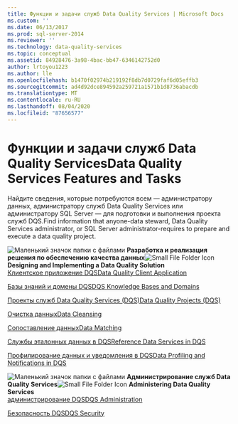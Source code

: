 ```yaml
---
title: Функции и задачи служб Data Quality Services | Microsoft Docs
ms.custom: ''
ms.date: 06/13/2017
ms.prod: sql-server-2014
ms.reviewer: ''
ms.technology: data-quality-services
ms.topic: conceptual
ms.assetid: 84928476-3a98-4bac-bb47-6346142752d0
author: lrtoyou1223
ms.author: lle
ms.openlocfilehash: b1470f02974b219192f8db7d0729faf6d05effb3
ms.sourcegitcommit: ad4d92dce894592a259721a1571b1d8736abacdb
ms.translationtype: MT
ms.contentlocale: ru-RU
ms.lasthandoff: 08/04/2020
ms.locfileid: "87656577"
---
```

# <a name="data-quality-services-features-and-tasks"></a><span data-ttu-id="c3e41-102">Функции и задачи служб Data Quality Services</span><span class="sxs-lookup"><span data-stu-id="c3e41-102">Data Quality Services Features and Tasks</span></span>
  <span data-ttu-id="c3e41-103">Найдите сведения, которые потребуются всем — администратору данных, администратору служб Data Quality Services или администратору SQL Server — для подготовки и выполнения проекта служб DQS.</span><span class="sxs-lookup"><span data-stu-id="c3e41-103">Find information that anyone-data steward, Data Quality Services administrator, or SQL Server administrator-requires to prepare and execute a data quality project.</span></span>  
  
 <span data-ttu-id="c3e41-104">![Маленький значок папки с файлами](../../2014/integration-services/media/filefolder-small.gif "Маленький значок папки") **Разработка и реализация решения по обеспечению качества данных**</span><span class="sxs-lookup"><span data-stu-id="c3e41-104">![Small File Folder Icon](../../2014/integration-services/media/filefolder-small.gif "Small File Folder Icon") **Designing and Implementing a Data Quality Solution**</span></span>  
 [<span data-ttu-id="c3e41-105">Клиентское приложение DQS</span><span class="sxs-lookup"><span data-stu-id="c3e41-105">Data Quality Client Application</span></span>](../../2014/data-quality-services/data-quality-client-application.md)  
  
 [<span data-ttu-id="c3e41-106">Базы знаний и домены DQS</span><span class="sxs-lookup"><span data-stu-id="c3e41-106">DQS Knowledge Bases and Domains</span></span>](../../2014/data-quality-services/dqs-knowledge-bases-and-domains.md)  
  
 [<span data-ttu-id="c3e41-107">Проекты служб Data Quality Services &#40;DQS&#41;</span><span class="sxs-lookup"><span data-stu-id="c3e41-107">Data Quality Projects &#40;DQS&#41;</span></span>](../../2014/data-quality-services/data-quality-projects-dqs.md)  
  
 [<span data-ttu-id="c3e41-108">Очистка данных</span><span class="sxs-lookup"><span data-stu-id="c3e41-108">Data Cleansing</span></span>](../../2014/data-quality-services/data-cleansing.md)  
  
 [<span data-ttu-id="c3e41-109">Сопоставление данных</span><span class="sxs-lookup"><span data-stu-id="c3e41-109">Data Matching</span></span>](../../2014/data-quality-services/data-matching.md)  
  
 [<span data-ttu-id="c3e41-110">Службы эталонных данных в DQS</span><span class="sxs-lookup"><span data-stu-id="c3e41-110">Reference Data Services in DQS</span></span>](../../2014/data-quality-services/reference-data-services-in-dqs.md)  
  
 [<span data-ttu-id="c3e41-111">Профилирование данных и уведомления в DQS</span><span class="sxs-lookup"><span data-stu-id="c3e41-111">Data Profiling and Notifications in DQS</span></span>](../../2014/data-quality-services/data-profiling-and-notifications-in-dqs.md)  
  
 <span data-ttu-id="c3e41-112">![Маленький значок папки с файлами](../../2014/integration-services/media/filefolder-small.gif "Маленький значок папки") **Администрирование служб Data Quality Services**</span><span class="sxs-lookup"><span data-stu-id="c3e41-112">![Small File Folder Icon](../../2014/integration-services/media/filefolder-small.gif "Small File Folder Icon") **Administering Data Quality Services**</span></span>  
 [<span data-ttu-id="c3e41-113">администрирование DQS</span><span class="sxs-lookup"><span data-stu-id="c3e41-113">DQS Administration</span></span>](../../2014/data-quality-services/dqs-administration.md)  
  
 [<span data-ttu-id="c3e41-114">Безопасность DQS</span><span class="sxs-lookup"><span data-stu-id="c3e41-114">DQS Security</span></span>](../../2014/data-quality-services/dqs-security.md)  
  
  
